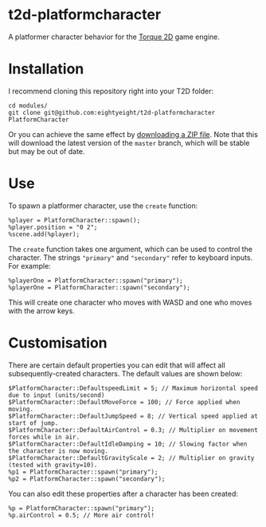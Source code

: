 # t2d-platformcharacter

A platformer character behavior for the [Torque 2D][] game engine.

  [Torque 2D]: https://github.com/GarageGames/Torque2D

# Installation

I recommend cloning this repository right into your T2D folder:

```
cd modules/
git clone git@github.com:eightyeight/t2d-platformcharacter PlatformCharacter
```

Or you can achieve the same effect by [downloading a ZIP file][Download].
Note that this will download the latest version of the `master` branch, which will be stable
but may be out of date.

  [Download]: https://github.com/eightyeight/t2d-platformcharacter/archive/development.zip

# Use

To spawn a platformer character, use the `create` function:

```
%player = PlatformCharacter::spawn();
%player.position = "0 2";
%scene.add(%player);
```

The `create` function takes one argument, which can be used to control the character.
The strings `"primary"` and `"secondary"` refer to keyboard inputs.
For example:

```
%playerOne = PlatformCharacter::spawn("primary");
%playerOne = PlatformCharacter::spawn("secondary");
```

This will create one character who moves with WASD and one who moves with the arrow keys.

# Customisation

There are certain default properties you can edit that will affect all subsequently-created characters.
The default values are shown below:

```
$PlatformCharacter::DefaultspeedLimit = 5; // Maximum horizontal speed due to input (units/second)
$PlatformCharacter::DefaultMoveForce = 100; // Force applied when moving.
$PlatformCharacter::DefaultJumpSpeed = 8; // Vertical speed applied at start of jump.
$PlatformCharacter::DefaultAirControl = 0.3; // Multiplier on movement forces while in air.
$PlatformCharacter::DefaultIdleDamping = 10; // Slowing factor when the character is now moving.
$PlatformCharacter::DefaultGravityScale = 2; // Multiplier on gravity (tested with gravity=10).
%p1 = PlatformCharacter::spawn("primary");
%p2 = PlatformCharacter::spawn("secondary");
```

You can also edit these properties after a character has been created:

```
%p = PlatformCharacter::spawn("primary");
%p.airControl = 0.5; // More air control!
```
